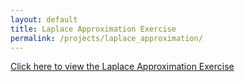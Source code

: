 ```yaml
---
layout: default
title: Laplace Approximation Exercise
permalink: /projects/laplace_approximation/
---
```


[Click here to view the Laplace Approximation Exercise](https://ivandrodri.github.io/ivan-homepage/projects/laplace_approximation/_build/_page/Laplace_exercise/html/index.html)